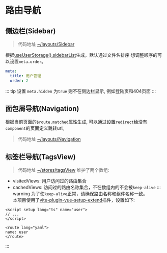 # 路由导航
## 侧边栏(Sidebar)
> 代码地址
[~/layouts/Sidebar](https://github.com/zhiyuanzmj/vitesse-element-admin/tree/main/src/layouts/Sidebar)

根据[useUserStorage().sidebarList](https://github.com/zhiyuanzmj/vitesse-element-admin/blob/main/src/stores/user.ts#L12)生成，默认通过文件名排序 想调整顺序的可以设置`meta.order`。

``` yaml
meta:
  title: 用户管理
  order: 2
```
::: tip 
设置 `meta.hidden` 为`true` 则不在侧边栏显示, 例如登陆页和404页面 
:::

## 面包屑导航(Navigation)
根据当前页面的`$route.matched`属性生成, 可以通过设置`redirect`给没有`component`的页面定义跳转url。
> 代码地址
[~/layouts/Navigation](https://github.com/zhiyuanzmj/vitesse-element-admin/tree/main/src/layouts/Navigation)

## 标签栏导航(TagsView)
> 代码地址 [~/stores/tagsView](https://github.com/zhiyuanzmj/vitesse-element-admin/blob/main/src/stores/tagsView.ts) 维护了两个数组:
- visitedViews: 用户访问过的路由集合
- cachedViews: 访问过的路由名称集合，不在数组内的不会被`keep-alive`
::: warning
为了使`keep-alive`正常，请确保路由名称和组件名称一致。\
本项目使用了[vite-plugin-vue-setup-extend](https://github.com/vbenjs/vite-plugin-vue-setup-extend)插件，设置如下:
``` vue
<script setup lang="ts" name="user">
// ...
</script>

<route lang="yaml">
name: user
</route>
```
:::
